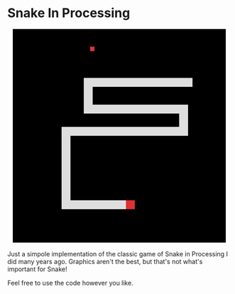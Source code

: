 # Snake In Processing

<p align="center">
  <img src="screenshot.png">
</p>
Just a simpole implementation of the classic game of Snake in Processing I did many years ago. Graphics aren't the best, but that's not what's important for Snake!

Feel free to use the code however you like.


